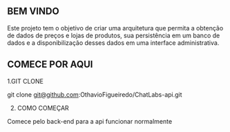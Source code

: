 ## BEM VINDO

Este projeto tem o objetivo de criar uma arquitetura que permita a obtenção de dados de preços e lojas de produtos, sua persistência em um banco de dados e a disponibilização desses dados em uma interface administrativa.

## COMECE POR AQUI

1.GIT CLONE

git clone git@github.com:OthavioFigueiredo/ChatLabs-api.git

2. COMO COMEÇAR

Comece pelo back-end para a api funcionar normalmente
